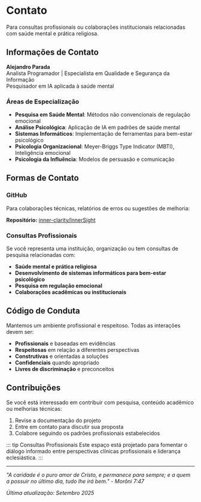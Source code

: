 # Contato

Para consultas profissionais ou colaborações institucionais relacionadas com saúde mental e prática religiosa.

## Informações de Contato

**Alejandro Parada**  
Analista Programador | Especialista em Qualidade e Segurança da Informação  
Pesquisador em IA aplicada à saúde mental

### Áreas de Especialização

- **Pesquisa em Saúde Mental**: Métodos não convencionais de regulação emocional
- **Análise Psicológica**: Aplicação de IA em padrões de saúde mental
- **Sistemas Informáticos**: Implementação de ferramentas para bem-estar psicológico
- **Psicologia Organizacional**: Meyer-Briggs Type Indicator (MBTI), Inteligência emocional
- **Psicologia da Influência**: Modelos de persuasão e comunicação

## Formas de Contato

### GitHub
Para colaborações técnicas, relatórios de erros ou sugestões de melhoria:

**Repositório:** [inner-clarity/InnerSight](https://github.com/inner-clarity/InnerSight)

### Consultas Profissionais

Se você representa uma instituição, organização ou tem consultas de pesquisa relacionadas com:

- **Saúde mental e prática religiosa**
- **Desenvolvimento de sistemas informáticos para bem-estar psicológico**
- **Pesquisa em regulação emocional**
- **Colaborações acadêmicas ou institucionais**

## Código de Conduta

Mantemos um ambiente profissional e respeitoso. Todas as interações devem ser:
- **Profissionais** e baseadas em evidências
- **Respeitosas** em relação a diferentes perspectivas
- **Construtivas** e orientadas a soluções
- **Confidenciais** quando apropriado
- **Livres de discriminação** e preconceitos

## Contribuições

Se você está interessado em contribuir com pesquisa, conteúdo acadêmico ou melhorias técnicas:

1. Revise a documentação do projeto
2. Entre em contato para discutir sua proposta
3. Colabore seguindo os padrões profissionais estabelecidos

::: tip Consultas Profissionais
Este espaço está projetado para fomentar o diálogo informado entre perspectivas clínicas profissionais e liderança eclesiástica.
:::

---

*"A caridade é o puro amor de Cristo, e permanece para sempre; e a quem a possuir no último dia, tudo lhe irá bem." - Morôni 7:47*

*Última atualização: Setembro 2025*

